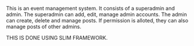 This is an event management system. It consists of a superadmin and admin. 
The superadmin can add, edit, manage admin accounts. 
The admin can create, delete and manage posts. If permission is alloted, they can also manage posts of other admins. 

THIS IS DONE USING SLIM FRAMEWORK.
